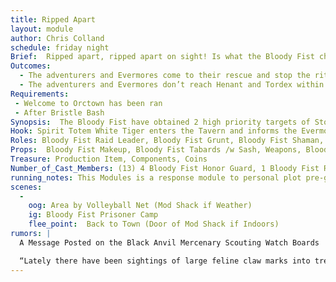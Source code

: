 ```yaml
---
title: Ripped Apart
layout: module
author: Chris Colland
schedule: friday night
Brief:  Ripped apart, ripped apart on sight! Is what the Bloody Fist chanted when they grew tired of their prisoners, so now it comes time to flay their spirits from their physical form. This falls in line with the ideals of the Chieftain, the Hopeflayer. 
Outcomes:
  - The adventurers and Evermores come to their rescue and stop the ritual to flay their totem spirit from them.
  - The adventurers and Evermores don’t reach Henant and Tordex within 1hr, their totem spirit is stripped from their spirit and they are put into a unconscious state, will wake up Berserked after 20 minutes (and handed packets for spells)
Requirements: 
 - Welcome to Orctown has been ran 
 - After Bristle Bash
Synopsis:  The Bloody Fist have obtained 2 high priority targets of Stonewood: Henant and Sir Tordex. They have beat them and tortured them for information. They wont enslave them cause the Bloody Fist respect freedom and hate slavery, which is ironic considering they put Stonewood under their boot heels for over a year. But enough time has passed, upon hearing the news of Selketh being (killed or refused depending on how Welcome to Orctown plays out), they order the Transform spirits to their totems to be stripped from their bodies. Using all their willpower to reach out, Henant and Tordex unconsciously reach their totems which have had trouble finding them and the spirits travel to Stonewood Tavern to gather other to rescue them.
Hook: Spirit Totem White Tiger enters the Tavern and informs the Evermores that their brother Henant and Tordex have been captured and they are attempting to strip the Totem Spirit
Roles: Bloody Fist Raid Leader, Bloody Fist Grunt, Bloody Fist Shaman, Blood Fist Honor Guard
Props:  Bloody Fist Makeup, Bloody Fist Tabards /w Sash, Weapons, Blood Fist Honor Guard Gear
Treasure: Production Item, Components, Coins
Number_of_Cast_Members: (13) 4 Bloody Fist Honor Guard, 1 Bloody Fist Raid Leaders, 2 Bloody Fist Shaman, 6 Bloody Fist Grunts
running_notes: This Modules is a response module to personal plot pre-game introduction and roleplay things that occurred. Henant was captured willingly to gather information on the Bloody Fist, Tordex was captured after about 7 days of scouting out Bloody Fist camps. Henant has been captured the longer of the times, Tordex only about 3 days and Henant about 7. The beating and torturing from Henant was much more personal given they have a much deeper past. Vel’Kaz personally took the banner Henant wears and told him to come get it back from him if he can. Tordex luckily got most of his information back to a safe spot and his journals before his capture but has went radio silence for 3 days now. The Bloody Fist will invoke a ritual to flay the spirit of their Totems from the captured, when the PCs show up, they will be faced with Honor Guard for the first time. This fight will be very hard and get deadly very quickly if they just rush in to grab the 2 captives. The players have 1 hours to save them from the ritual or their transform spirits will “flayed” from them.
scenes: 
  - 
    oog: Area by Volleyball Net (Mod Shack if Weather)
    ig: Bloody Fist Prisoner Camp
    flee_point:  Back to Town (Door of Mod Shack if Indoors)
rumors: |
  A Message Posted on the Black Anvil Mercenary Scouting Watch Boards

  “Lately there have been sightings of large feline claw marks into trees near Stonewood on the Eastern side. Reports of skirmishes but not much left but dead Bloody Fist Scouts and Orc blood everywhere. Sometimes there are drag marks for short or long distances but never consistent. Whatever this thing is, I am glad it is on our side…..”
---
```


